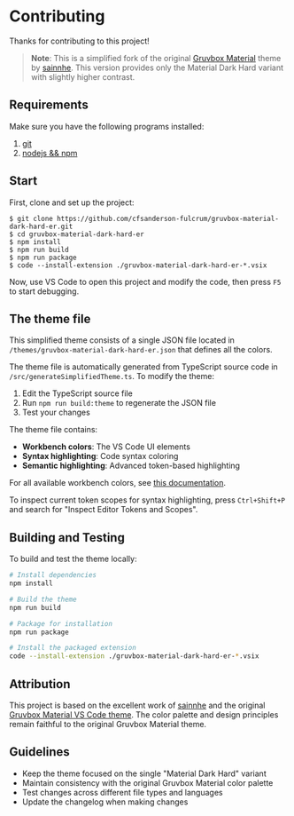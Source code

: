 # Contributing

Thanks for contributing to this project!

> **Note**: This is a simplified fork of the original [Gruvbox Material](https://github.com/sainnhe/gruvbox-material-vscode) theme by [sainnhe](https://github.com/sainnhe). This version provides only the Material Dark Hard variant with slightly higher contrast.

## Requirements

Make sure you have the following programs installed:

1. [git](git-scm.com/)
2. [nodejs && npm](https://nodejs.org/en/download/)

## Start

First, clone and set up the project:

```shell
$ git clone https://github.com/cfsanderson-fulcrum/gruvbox-material-dark-hard-er.git
$ cd gruvbox-material-dark-hard-er
$ npm install
$ npm run build
$ npm run package
$ code --install-extension ./gruvbox-material-dark-hard-er-*.vsix
```

Now, use VS Code to open this project and modify the code, then press `F5` to start debugging.

## The theme file

This simplified theme consists of a single JSON file located in `/themes/gruvbox-material-dark-hard-er.json` that defines all the colors.

The theme file is automatically generated from TypeScript source code in `/src/generateSimplifiedTheme.ts`. To modify the theme:

1. Edit the TypeScript source file
2. Run `npm run build:theme` to regenerate the JSON file
3. Test your changes

The theme file contains:
- **Workbench colors**: The VS Code UI elements
- **Syntax highlighting**: Code syntax coloring
- **Semantic highlighting**: Advanced token-based highlighting

For all available workbench colors, see [this documentation](https://code.visualstudio.com/api/references/theme-color).

To inspect current token scopes for syntax highlighting, press `Ctrl+Shift+P` and search for "Inspect Editor Tokens and Scopes".

## Building and Testing

To build and test the theme locally:

```bash
# Install dependencies
npm install

# Build the theme
npm run build

# Package for installation
npm run package

# Install the packaged extension
code --install-extension ./gruvbox-material-dark-hard-er-*.vsix
```

## Attribution

This project is based on the excellent work of [sainnhe](https://github.com/sainnhe) and the original [Gruvbox Material VS Code theme](https://github.com/sainnhe/gruvbox-material-vscode). The color palette and design principles remain faithful to the original Gruvbox Material theme.

## Guidelines

- Keep the theme focused on the single "Material Dark Hard" variant
- Maintain consistency with the original Gruvbox Material color palette
- Test changes across different file types and languages
- Update the changelog when making changes
